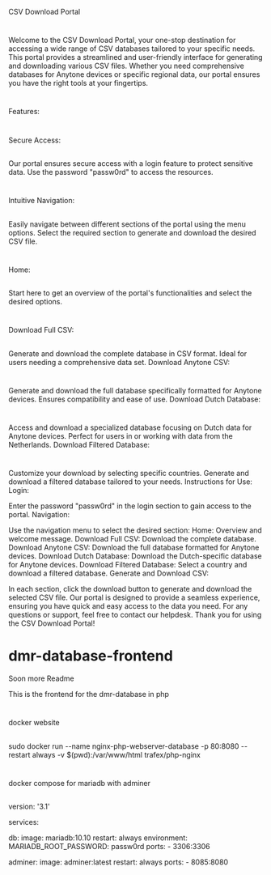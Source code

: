 CSV Download Portal
#
Welcome to the CSV Download Portal, your one-stop destination for accessing a wide range of CSV databases tailored to your specific needs. This portal provides a streamlined and user-friendly interface for generating and downloading various CSV files. Whether you need comprehensive databases for Anytone devices or specific regional data, our portal ensures you have the right tools at your fingertips.
#
Features:
#
Secure Access:
##
Our portal ensures secure access with a login feature to protect sensitive data. Use the password "passw0rd" to access the resources.
#
Intuitive Navigation:
##
Easily navigate between different sections of the portal using the menu options. Select the required section to generate and download the desired CSV file.
#
Home:
##
Start here to get an overview of the portal's functionalities and select the desired options.
#
Download Full CSV:
##
Generate and download the complete database in CSV format. Ideal for users needing a comprehensive data set.
Download Anytone CSV:
#
Generate and download the full database specifically formatted for Anytone devices. Ensures compatibility and ease of use.
Download Dutch Database:
#
Access and download a specialized database focusing on Dutch data for Anytone devices. Perfect for users in or working with data from the Netherlands.
Download Filtered Database:
#
Customize your download by selecting specific countries. Generate and download a filtered database tailored to your needs.
Instructions for Use:
Login:

Enter the password "passw0rd" in the login section to gain access to the portal.
Navigation:

Use the navigation menu to select the desired section:
Home: Overview and welcome message.
Download Full CSV: Download the complete database.
Download Anytone CSV: Download the full database formatted for Anytone devices.
Download Dutch Database: Download the Dutch-specific database for Anytone devices.
Download Filtered Database: Select a country and download a filtered database.
Generate and Download CSV:

In each section, click the download button to generate and download the selected CSV file.
Our portal is designed to provide a seamless experience, ensuring you have quick and easy access to the data you need. For any questions or support, feel free to contact our helpdesk. Thank you for using the CSV Download Portal!




# dmr-database-frontend

Soon more Readme


This is the frontend for the dmr-database in php

#
docker website

##
sudo docker run --name nginx-php-webserver-database -p 80:8080 --restart always -v $(pwd):/var/www/html trafex/php-nginx


#
docker compose for mariadb with adminer

##
version: '3.1'

services:

  db:
    image: mariadb:10.10
    restart: always
    environment:
      MARIADB_ROOT_PASSWORD: passw0rd
    ports:
      - 3306:3306

  adminer:
    image: adminer:latest
    restart: always
    ports:
      - 8085:8080
